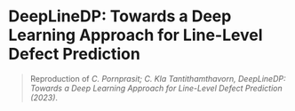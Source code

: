 # DeepLineDP: Towards a Deep Learning Approach for Line-Level Defect Prediction

> Reproduction of _C. Pornprasit; C. Kla Tantithamthavorn, DeepLineDP: Towards a Deep Learning Approach for Line-Level Defect Prediction (2023)_.